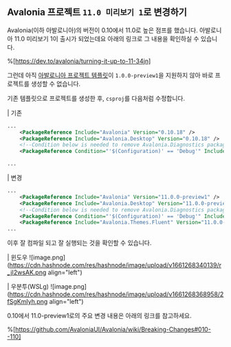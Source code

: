 ## Avalonia 프로젝트 `11.0 미리보기 1`로 변경하기

Avalonia(이하 아발로니아)의 버전이 0.10에서 11.0로 높은 점프를 했습니다. 아발로니아 11.0 미리보기 1이 출시가 되었는데요 아래의 링크로 그 내용을 확인하실 수 있습니다.

%[https://dev.to/avalonia/turning-it-up-to-11-34jn]

그런데 아직 [아발로니아 프로젝트 템플릿](https://github.com/AvaloniaUI/avalonia-dotnet-templates)이 `1.0.0-preview1`을 지원하지 않아 바로 프로젝트를 생성할 수 없습니다.

기존 템플릿으로 프로젝트를 생성한 후, `csproj`를 다음처럼 수정합니다.

| 기존
```xml
...
    <PackageReference Include="Avalonia" Version="0.10.18" />
    <PackageReference Include="Avalonia.Desktop" Version="0.10.18" />
    <!--Condition below is needed to remove Avalonia.Diagnostics package from build output in Release configuration.-->
    <PackageReference Condition="'$(Configuration)' == 'Debug'" Include="Avalonia.Diagnostics" Version="0.10.18" />

...
```

| 변경
```xml
...
    <PackageReference Include="Avalonia" Version="11.0.0-preview1" />
    <PackageReference Include="Avalonia.Desktop" Version="11.0.0-preview1" />
    <!--Condition below is needed to remove Avalonia.Diagnostics package from build output in Release configuration.-->
    <PackageReference Condition="'$(Configuration)' == 'Debug'" Include="Avalonia.Diagnostics" Version="11.0.0-preview1" />
    <PackageReference Include="Avalonia.Themes.Fluent" Version="11.0.0-preview1" />
...
```

이후 잘 컴파일 되고 잘 실행되는 것을 확인할 수 있습니다.

| 윈도우
![image.png](https://cdn.hashnode.com/res/hashnode/image/upload/v1661268340139/r_jI2wsAK.png align="left")

| 우분투(WSLg)
![image.png](https://cdn.hashnode.com/res/hashnode/image/upload/v1661268368958/2fSgKmIyh.png align="left")

0.10에서 11.0-preview1로의 주요 변경 내용은 아래의 링크를 참고하세요.

%[https://github.com/AvaloniaUI/Avalonia/wiki/Breaking-Changes#010--110]
